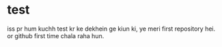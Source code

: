 # test
iss pr hum kuchh test kr ke dekhein ge kiun ki, ye meri first repository hei. or github first time chala raha hun.
